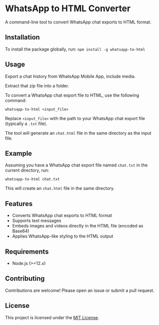 # WhatsApp to HTML Converter

A command-line tool to convert WhatsApp chat exports to HTML format.

## Installation

To install the package globally, run:
`npm install -g whatsapp-to-html`

## Usage

Export a chat history from WhatsApp Mobile App, include media.

Extract that zip file into a folder.

To convert a WhatsApp chat export file to HTML, use the following command:

`whatsapp-to-html <input_file>`

Replace `<input_file>` with the path to your WhatsApp chat export file (typically a `.txt` file).

The tool will generate an `chat.html` file in the same directory as the input file.

## Example

Assuming you have a WhatsApp chat export file named `chat.txt` in the current directory, run:

`whatsapp-to-html chat.txt`

This will create an `chat.html` file in the same directory.

## Features

- Converts WhatsApp chat exports to HTML format
- Supports text messages
- Embeds images and videos directly in the HTML file (encoded as Base64)
- Applies WhatsApp-like styling to the HTML output

## Requirements

- Node.js (>=12.x)

## Contributing

Contributions are welcome! Please open an issue or submit a pull request.

## License

This project is licensed under the [MIT License](LICENSE).
